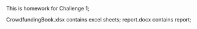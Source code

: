 This is homework for Challenge 1;

CrowdfundingBook.xlsx contains excel sheets;
report.docx contains report;